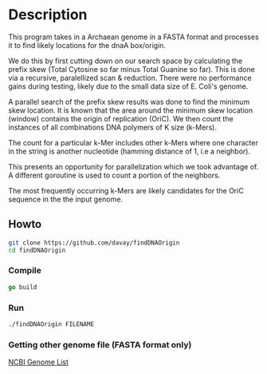 # Description
This program takes in a Archaean genome in a FASTA format and processes it to find likely locations for the dnaA box/origin.

We do this by first cutting down on our search space by calculating the prefix skew (Total Cytosine so far minus Total Guanine so far). 
This is done via a recursive, paralellized scan & reduction. There were no performance gains during testing, likely due to the small data size of E. Coli's genome.

A parallel search of the prefix skew results was done to find the minimum skew location. It is known that the area around the minimum skew location (window) contains the
origin of replication (OriC). We then count the instances of all combinations DNA polymers of K size (k-Mers). 

The count for a particular k-Mer includes other k-Mers where one character in the string is another nucleotide (hamming distance of 1, i.e a neighbor). 

This presents an opportunity for parallelization which we took advantage of. A different goroutine is used to count a portion of the neighbors. 

The most frequently occurring k-Mers are likely candidates for the OriC sequence in the the input genome.

## Howto 

```sh
git clone https://github.com/davay/findDNAOrigin
cd findDNAOrigin
```

### Compile

```go
go build
```


### Run

```sh
./findDNAOrigin FILENAME
```

### Getting other genome file (FASTA format only)

[NCBI Genome List](https://www.ncbi.nlm.nih.gov/genome/browse/#!/overview/)
